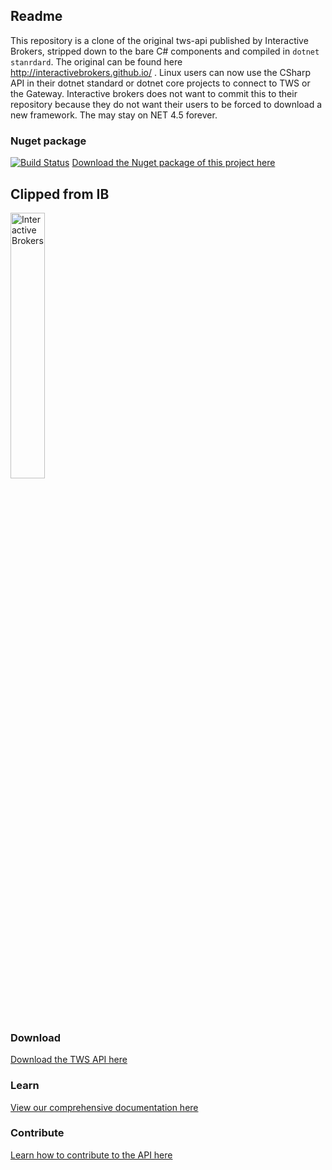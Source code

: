 ## Readme
This repository is a clone of the original tws-api published by Interactive Brokers, stripped down to the bare C# components and compiled in `dotnet stanrdard`. The original can be found here http://interactivebrokers.github.io/ . Linux users can now use the CSharp API in their dotnet standard or dotnet core projects to connect to TWS or the Gateway. Interactive brokers does not want to commit this to their repository because they do not want their users to be forced to download a new framework. The may stay on NET 4.5 forever.

### Nuget package
[![Build Status](https://dev.azure.com/amittleider/InteractiveBrokers.TwsClient/_apis/build/status/amittleider.tws-api-dotnet-standard?branchName=master)](https://dev.azure.com/amittleider/InteractiveBrokers.TwsClient/_build/latest?definitionId=6&branchName=master)
[Download the Nuget package of this project here](https://www.nuget.org/packages/InteractiveBrokers.TwsClient/)

## Clipped from IB
<a href="http://www.interactivebrokers.com/en/main.php" target="_self">
  <img src="https://www.interactivebrokers.com/images/2015/template/logo-ib-ibkr-txtblk.svg" alt="Interactive Brokers" border="0" width="33%"/>
</a>

### Download
[Download the TWS API here](http://interactivebrokers.github.io/)

### Learn
[View our comprehensive documentation here](http://interactivebrokers.github.io/tws-api/)

### Contribute
[Learn how to contribute to the API here](http://interactivebrokers.github.io/api_software_contribute.html)
